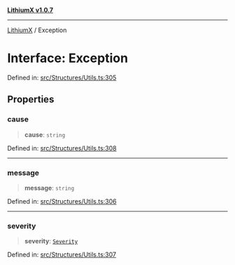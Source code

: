 [**LithiumX v1.0.7**](README.md)

***

[LithiumX](globals.md) / Exception

# Interface: Exception

Defined in: [src/Structures/Utils.ts:305](https://github.com/anantix-network/LithiumX/blob/720bc1bb802e250a8740a01a0f217198cffacb28/src/Structures/Utils.ts#L305)

## Properties

### cause

> **cause**: `string`

Defined in: [src/Structures/Utils.ts:308](https://github.com/anantix-network/LithiumX/blob/720bc1bb802e250a8740a01a0f217198cffacb28/src/Structures/Utils.ts#L308)

***

### message

> **message**: `string`

Defined in: [src/Structures/Utils.ts:306](https://github.com/anantix-network/LithiumX/blob/720bc1bb802e250a8740a01a0f217198cffacb28/src/Structures/Utils.ts#L306)

***

### severity

> **severity**: [`Severity`](type-aliases\Severity.md)

Defined in: [src/Structures/Utils.ts:307](https://github.com/anantix-network/LithiumX/blob/720bc1bb802e250a8740a01a0f217198cffacb28/src/Structures/Utils.ts#L307)
